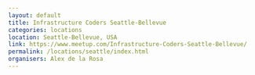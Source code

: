 ```yaml
---
layout: default
title: Infrastructure Coders Seattle-Bellevue
categories: locations
location: Seattle-Bellevue, USA
link: https://www.meetup.com/Infrastructure-Coders-Seattle-Bellevue/
permalink: /locations/seattle/index.html
organisers: Alex de la Rosa
---
```


